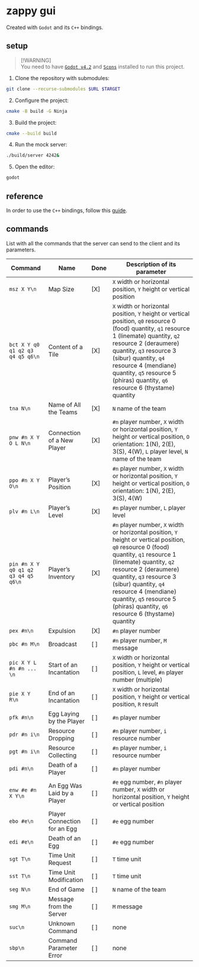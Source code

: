 # zappy gui

Created with `Godot` and its `C++` bindings.

## setup

> [!WARNING]\
> You need to have
> [`Godot v4.2`](https://docs.godotengine.org/en/stable/index.html) and
> [`Scons`](https://scons.org) installed to run this project.

1. Clone the repository with submodules:

```bash
git clone --recurse-submodules $URL $TARGET
```

2. Configure the project:

```bash
cmake -B build -G Ninja
```

3. Build the project:

```bash
cmake --build build
```

4. Run the mock server:

```bash
./build/server 4242&
```

5. Open the editor:

```bash
godot
```

## reference

In order to use the `C++` bindings, follow this
[guide](https://docs.godotengine.org/en/stable/tutorials/scripting/gdextension/gdextension_cpp_example.html#gdextension-c-example).

## commands

List with all the commands that the server can send to the client and its
parameters.

| Command                             | Name                         | Done | Description of its parameter                                                                                                                                                                                                                                                                                                                     |
| ----------------------------------- | ---------------------------- | ---- | ------------------------------------------------------------------------------------------------------------------------------------------------------------------------------------------------------------------------------------------------------------------------------------------------------------------------------------------------ |
| `msz X Y\n`                         | Map Size                     | [X]  | `X` width or horizontal position, `Y` height or vertical position                                                                                                                                                                                                                                                                                |
| `bct X Y q0 q1 q2 q3 q4 q5 q6\n`    | Content of a Tile            | [X]  | `X` width or horizontal position, `Y` height or vertical position, `q0` resource 0 (food) quantity, `q1` resource 1 (linemate) quantity, `q2` resource 2 (deraumere) quantity, `q3` resource 3 (sibur) quantity, `q4` resource 4 (mendiane) quantity, `q5` resource 5 (phiras) quantity, `q6` resource 6 (thystame) quantity                     |
| `tna N\n`                           | Name of All the Teams        | [X]  | `N` name of the team                                                                                                                                                                                                                                                                                                                             |
| `pnw #n X Y O L N\n`                | Connection of a New Player   | [X]  | `#n` player number, `X` width or horizontal position, `Y` height or vertical position, `O` orientation: 1(N), 2(E), 3(S), 4(W), `L` player level, `N` name of the team                                                                                                                                                                           |
| `ppo #n X Y O\n`                    | Player’s Position            | [X]  | `#n` player number, `X` width or horizontal position, `Y` height or vertical position, `O` orientation: 1(N), 2(E), 3(S), 4(W)                                                                                                                                                                                                                   |
| `plv #n L\n`                        | Player’s Level               | [X]  | `#n` player number, `L` player level                                                                                                                                                                                                                                                                                                             |
| `pin #n X Y q0 q1 q2 q3 q4 q5 q6\n` | Player’s Inventory           | [X]  | `#n` player number, `X` width or horizontal position, `Y` height or vertical position, `q0` resource 0 (food) quantity, `q1` resource 1 (linemate) quantity, `q2` resource 2 (deraumere) quantity, `q3` resource 3 (sibur) quantity, `q4` resource 4 (mendiane) quantity, `q5` resource 5 (phiras) quantity, `q6` resource 6 (thystame) quantity |
| `pex #n\n`                          | Expulsion                    | [X]  | `#n` player number                                                                                                                                                                                                                                                                                                                               |
| `pbc #n M\n`                        | Broadcast                    | [ ]  | `#n` player number, `M` message                                                                                                                                                                                                                                                                                                                  |
| `pic X Y L #n #n ... \n`            | Start of an Incantation      | [ ]  | `X` width or horizontal position, `Y` height or vertical position, `L` level, `#n` player number (multiple)                                                                                                                                                                                                                                      |
| `pie X Y R\n`                       | End of an Incantation        | [ ]  | `X` width or horizontal position, `Y` height or vertical position, `R` result                                                                                                                                                                                                                                                                    |
| `pfk #n\n`                          | Egg Laying by the Player     | [ ]  | `#n` player number                                                                                                                                                                                                                                                                                                                               |
| `pdr #n i\n`                        | Resource Dropping            | [ ]  | `#n` player number, `i` resource number                                                                                                                                                                                                                                                                                                          |
| `pgt #n i\n`                        | Resource Collecting          | [ ]  | `#n` player number, `i` resource number                                                                                                                                                                                                                                                                                                          |
| `pdi #n\n`                          | Death of a Player            | [ ]  | `#n` player number                                                                                                                                                                                                                                                                                                                               |
| `enw #e #n X Y\n`                   | An Egg Was Laid by a Player  | [ ]  | `#e` egg number, `#n` player number, `X` width or horizontal position, `Y` height or vertical position                                                                                                                                                                                                                                           |
| `ebo #e\n`                          | Player Connection for an Egg | [ ]  | `#e` egg number                                                                                                                                                                                                                                                                                                                                  |
| `edi #e\n`                          | Death of an Egg              | [ ]  | `#e` egg number                                                                                                                                                                                                                                                                                                                                  |
| `sgt T\n`                           | Time Unit Request            | [ ]  | `T` time unit                                                                                                                                                                                                                                                                                                                                    |
| `sst T\n`                           | Time Unit Modification       | [ ]  | `T` time unit                                                                                                                                                                                                                                                                                                                                    |
| `seg N\n`                           | End of Game                  | [ ]  | `N` name of the team                                                                                                                                                                                                                                                                                                                             |
| `smg M\n`                           | Message from the Server      | [ ]  | `M` message                                                                                                                                                                                                                                                                                                                                      |
| `suc\n`                             | Unknown Command              | [ ]  | none                                                                                                                                                                                                                                                                                                                                             |
| `sbp\n`                             | Command Parameter Error      | [ ]  | none                                                                                                                                                                                                                                                                                                                                             |

